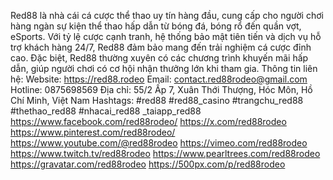 Red88 là nhà cái cá cược thể thao uy tín hàng đầu, cung cấp cho người chơi hàng ngàn sự kiện thể thao hấp dẫn từ bóng đá, bóng rổ đến quần vợt, eSports. Với tỷ lệ cược cạnh tranh, hệ thống bảo mật tiên tiến và dịch vụ hỗ trợ khách hàng 24/7, Red88 đảm bảo mang đến trải nghiệm cá cược đỉnh cao. Đặc biệt, Red88 thường xuyên có các chương trình khuyến mãi hấp dẫn, giúp người chơi có cơ hội nhận thưởng lớn khi tham gia.
Thông tin liên hệ: 
Website: https://red88.rodeo 
Email: contact.red88rodeo@gmail.com
Hotline: 0875698569
Địa chỉ: 55/2 Ấp 7, Xuân Thới Thượng, Hóc Môn, Hồ Chí Minh, Việt Nam
Hashtags: #red88 #red88_casino #trangchu_red88 #thethao_red88 #nhacai_red88 _taiapp_red88
https://www.facebook.com/red88rodeo/ 
https://x.com/red88rodeo  
https://www.pinterest.com/red88rodeo/ 
https://www.youtube.com/@red88rodeo 
https://vimeo.com/red88rodeo 
https://www.twitch.tv/red88rodeo 
https://www.pearltrees.com/red88rodeo 
https://gravatar.com/red88rodeo 
https://500px.com/p/red88rodeo